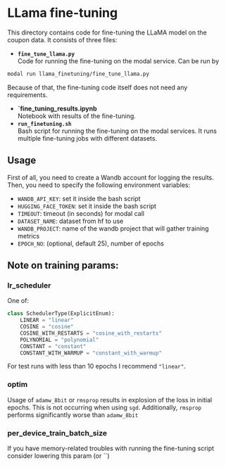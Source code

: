 # LLama fine-tuning
This directory contains code for fine-tuning the LLaMA model on the coupon data. It consists of three files:
- **`fine_tune_llama.py`**  
  Code for running the fine-tuning on the modal service. Can be run by
```bash
modal run llama_finetuning/fine_tune_llama.py
```
Because of that, the fine-tuning code itself does not need any requirements.
- **`fine_tuning_results.ipynb**  
  Notebook with results of the fine-tuning.
- **`run_finetuning.sh`**  
  Bash script for running the fine-tuning on the modal services. It runs multiple fine-tuning jobs with different datasets.

## Usage
First of all, you need to create a Wandb account for logging the results. Then, you need to specify the following environment variables:
- `WANDB_API_KEY`: set it inside the bash script
- `HUGGING_FACE_TOKEN`: set it inside the bash script
- `TIMEOUT`: timeout (in seconds) for modal call
- `DATASET_NAME`: dataset from hf to use
- `WANDB_PROJECT`: name of the wandb project that will gather training metrics
- `EPOCH_NO`: (optional, default 25), number of epochs
## Note on training params:
### lr_scheduler
One of:
```python
class SchedulerType(ExplicitEnum):
    LINEAR = "linear"
    COSINE = "cosine"
    COSINE_WITH_RESTARTS = "cosine_with_restarts"
    POLYNOMIAL = "polynomial"
    CONSTANT = "constant"
    CONSTANT_WITH_WARMUP = "constant_with_warmup"
```
For test runs with less than 10 epochs I recommend `"linear"`.
### optim
Usage of `adamw_8bit` or `rmsprop` results in explosion of the loss in initial epochs. This is not occurring when using `sgd`. Additionally, `rmsprop` performs significantly worse than `adamw_8bit`
### per_device_train_batch_size
If you have memory-related troubles with running the fine-tuning script consider lowering this param (or ``)